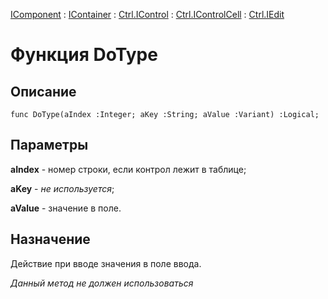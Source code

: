 ﻿---
Link: .Ctrl.IEdit.@DoType
---

[IComponent](topic:Com.Custom.ComClasses.IComponent.Default) :
[IContainer](topic:Com.Custom.ComClasses.IContainer.Default) :
[Ctrl.IControl](topic:Com.Custom.ComClasses.Ctrl.IControl.Default) :
[Ctrl.IControlCell](topic:Com.Custom.ComClasses.Ctrl.IControlCell.Default) :
[Ctrl.IEdit](Default)

# Функция DoType

## Описание

    func DoType(aIndex :Integer; aKey :String; aValue :Variant) :Logical;

## Параметры

**aIndex** - номер строки, если контрол лежит в таблице;

**aKey** - *не используется*;

**aValue** - значение в поле.

## Назначение

Действие при вводе значения в поле ввода.

*Данный метод не должен использоваться*